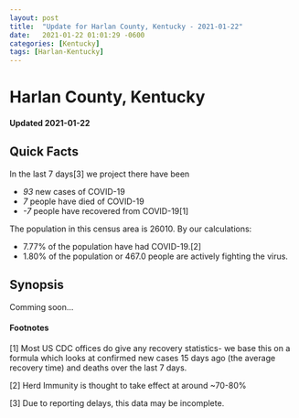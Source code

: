 ```yaml
---
layout: post
title:  "Update for Harlan County, Kentucky - 2021-01-22"
date:   2021-01-22 01:01:29 -0600
categories: [Kentucky]
tags: [Harlan-Kentucky]
---
```


# Harlan County, Kentucky
#### Updated 2021-01-22

## Quick Facts

In the last 7 days[3] we project there have been
- *93* new cases of COVID-19
- *7* people have died of COVID-19
- *-7* people have recovered from COVID-19[1]

The population in this census area is 26010. By our calculations:
- 7.77% of the population have had COVID-19.[2]
- 1.80% of the population or 467.0 people are actively fighting the virus.

## Synopsis

Comming soon...


#### Footnotes

[1] Most US CDC offices do give any recovery statistics- we base this on a formula which looks at confirmed new cases
15 days ago (the average recovery time) and deaths over the last 7 days.

[2] Herd Immunity is thought to take effect at around ~70-80%

[3] Due to reporting delays, this data may be incomplete.
 
    